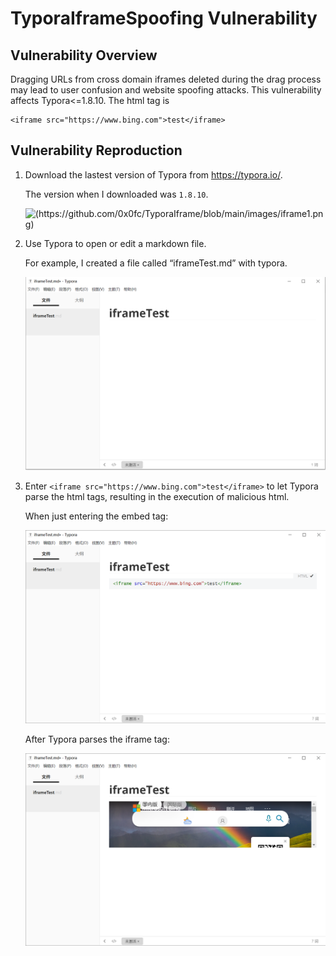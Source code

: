 # TyporaIframeSpoofing Vulnerability


## Vulnerability Overview

Dragging URLs from cross domain iframes deleted during the drag process may lead to user confusion and website spoofing attacks. This vulnerability affects Typora<=1.8.10. The html tag is 

````
<iframe src="https://www.bing.com">test</iframe>
````



## Vulnerability Reproduction

1. Download the lastest version of Typora from https://typora.io/.

   The version when I downloaded was `1.8.10`.

   ![(https://github.com/0x0fc/TyporaIframe/blob/main/images/iframe1.png)
](https://github.com/0x0fc/TyporaIframe/blob/main/images/iframe1.png)
2. Use Typora to open or edit a markdown file.

   For example, I created a file called “iframeTest.md” with typora.

   ![(https://github.com/0x0fc/TyporaIframe/blob/main/images/iframe2.png)](https://github.com/0x0fc/TyporaIframe/blob/main/images/iframe2.png)

3. Enter `<iframe src="https://www.bing.com">test</iframe>` to let Typora parse the html tags, resulting in the execution of malicious html.

   When just entering the embed tag:

   ![(https://github.com/0x0fc/TyporaIframe/blob/main/images/iframe3.png)](https://github.com/0x0fc/TyporaIframe/blob/main/images/iframe3.png)

   After Typora parses the iframe tag:

   ![(https://github.com/0x0fc/TyporaIframe/blob/main/images/iframe4.png)](https://github.com/0x0fc/TyporaIframe/blob/main/images/iframe4.png)
